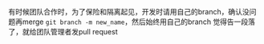 有时候团队合作时，为了保险和隔离起见，开发时请用自己的branch，确认没问题再merge
`git branch -m new_name`，然后始终用自己的branch
觉得告一段落了，就给团队管理者发pull request